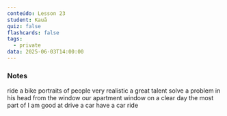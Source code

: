 ```yaml
---
conteúdo: Lesson 23
student: Kauã
quiz: false
flashcards: false
tags:
  - private
data: 2025-06-03T14:00:00
---
```

### Notes
ride a bike
portraits of people 
very realistic
a great talent
solve a problem
in his head
from the window 
our apartment window
on a clear day
the most part of
I am good at
drive a car 
have a car ride 